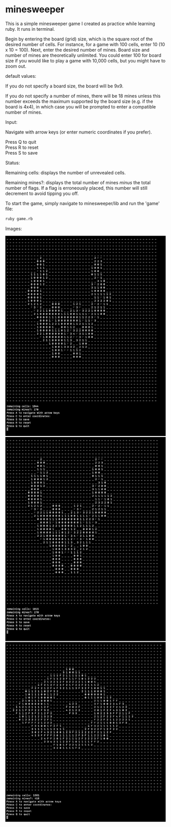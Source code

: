 # minesweeper

This is a simple minesweeper game I created as practice while learning ruby. It runs in terminal. 

Begin by entering the board (grid) size, which is the square root of the desired number of cells. For instance, for a game with 100 cells, enter 10 (10 x 10 = 100). Next, enter the desired number of mines. Board size and number of mines are theoretically unlimited. You could enter 100 for board size if you would like to play a game with 10,000 cells, but you might have to zoom out. 

default values:

If you do not specify a board size, the board will be 9x9. 

If you do not specify a number of mines, there will be 18 mines unless this number exceeds the maximum supported by the board size (e.g. if the board is 4x4), in which case you will be prompted to enter a compatible number of mines. 

Input:

Navigate with arrow keys (or enter numeric coordinates if you prefer).

Press Q to quit<br/>
Press R to reset<br/>
Press S to save

Status:

Remaining cells: displays the number of unrevealed cells.

Remaining mines?: displays the total number of mines *minus* the total number of flags. If a flag is erroneously placed, this number will still decrement to avoid tipping you off. 

To start the game, simply navigate to minesweeper/lib and run the 'game' file:
```bash
ruby game.rb
```

Images:

<img src="./images/minesweeper1.jpg" width="550">
<img src="./images/minesweeper2.jpg" width="550">
<img src="./images/minesweeper3.jpg" width="550">


